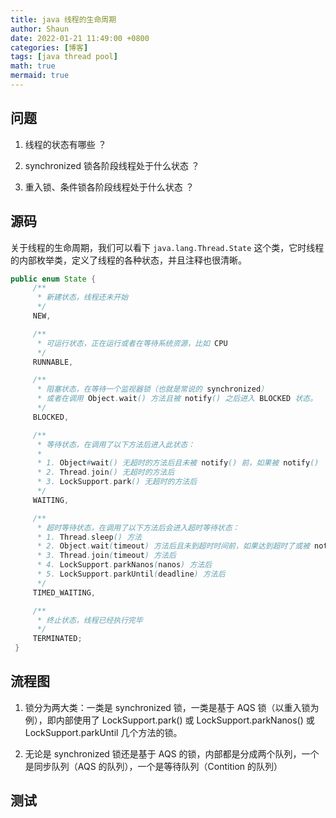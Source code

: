 ```yaml
---
title: java 线程的生命周期
author: Shaun
date: 2022-01-21 11:49:00 +0800
categories: [博客]
tags: [java thread pool]
math: true
mermaid: true
---
```


## 问题

1. 线程的状态有哪些 ？

2. synchronized 锁各阶段线程处于什么状态 ？

3. 重入锁、条件锁各阶段线程处于什么状态 ？

## 源码

关于线程的生命周期，我们可以看下 `java.lang.Thread.State` 这个类，它时线程的内部枚举类，定义了线程的各种状态，并且注释也很清晰。

```java
public enum State {
     /**
      * 新建状态，线程还未开始
      */
     NEW,

     /**
      * 可运行状态，正在运行或者在等待系统资源，比如 CPU
      */
     RUNNABLE,

     /**
      * 阻塞状态，在等待一个监视器锁（也就是常说的 synchronized）
      * 或者在调用 Object.wait() 方法且被 notify() 之后进入 BLOCKED 状态。
      */
     BLOCKED,

     /**
      * 等待状态，在调用了以下方法后进入此状态：
      * 
      * 1. Object#wait() 无超时的方法后且未被 notify() 前，如果被 notify() 了会进入 BLOCKED 状态。
      * 2. Thread.join() 无超时的方法后
      * 3. LockSupport.park() 无超时的方法后
      */
     WAITING,

     /**
      * 超时等待状态，在调用了以下方法后会进入超时等待状态：
      * 1. Thread.sleep() 方法
      * 2. Object.wait(timeout) 方法后且未到超时时间前，如果达到超时了或被 notify() 了会进入 BLOCKED 状态
      * 3. Thread.join(timeout) 方法后
      * 4. LockSupport.parkNanos(nanos) 方法后
      * 5. LockSupport.parkUntil(deadline) 方法后
      */
     TIMED_WAITING,

     /**
      * 终止状态，线程已经执行完毕
      */
     TERMINATED;
 }
```

## 流程图

1. 锁分为两大类：一类是 synchronized 锁，一类是基于 AQS 锁（以重入锁为例），即内部使用了 LockSupport.park() 或 LockSupport.parkNanos() 或 LockSupport.parkUntil 几个方法的锁。

2. 无论是 synchronized 锁还是基于 AQS 的锁，内部都是分成两个队列，一个是同步队列（AQS 的队列），一个是等待队列（Contition 的队列）

## 测试

